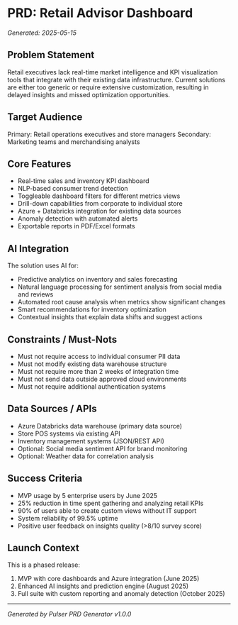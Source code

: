 # PRD: Retail Advisor Dashboard

*Generated: 2025-05-15*

## Problem Statement
Retail executives lack real-time market intelligence and KPI visualization tools that integrate with their existing data infrastructure. Current solutions are either too generic or require extensive customization, resulting in delayed insights and missed optimization opportunities.

## Target Audience
Primary: Retail operations executives and store managers
Secondary: Marketing teams and merchandising analysts

## Core Features
- Real-time sales and inventory KPI dashboard
- NLP-based consumer trend detection
- Toggleable dashboard filters for different metrics views
- Drill-down capabilities from corporate to individual store
- Azure + Databricks integration for existing data sources
- Anomaly detection with automated alerts
- Exportable reports in PDF/Excel formats

## AI Integration
The solution uses AI for:
- Predictive analytics on inventory and sales forecasting
- Natural language processing for sentiment analysis from social media and reviews
- Automated root cause analysis when metrics show significant changes
- Smart recommendations for inventory optimization
- Contextual insights that explain data shifts and suggest actions

## Constraints / Must-Nots
- Must not require access to individual consumer PII data
- Must not modify existing data warehouse structure
- Must not require more than 2 weeks of integration time
- Must not send data outside approved cloud environments
- Must not require additional authentication systems

## Data Sources / APIs
- Azure Databricks data warehouse (primary data source)
- Store POS systems via existing API
- Inventory management systems (JSON/REST API)
- Optional: Social media sentiment API for brand monitoring
- Optional: Weather data for correlation analysis

## Success Criteria
- MVP usage by 5 enterprise users by June 2025
- 25% reduction in time spent gathering and analyzing retail KPIs
- 90% of users able to create custom views without IT support
- System reliability of 99.5% uptime
- Positive user feedback on insights quality (>8/10 survey score)

## Launch Context
This is a phased release:
1. MVP with core dashboards and Azure integration (June 2025)
2. Enhanced AI insights and prediction engine (August 2025)
3. Full suite with custom reporting and anomaly detection (October 2025)

---
*Generated by Pulser PRD Generator v1.0.0*